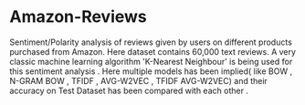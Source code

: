 # Amazon-Reviews
Sentiment/Polarity analysis of reviews given by users on different products purchased from Amazon. 
Here dataset contains 60,000 text reviews. 
A very classic machine learning algorithm 'K-Nearest Neighbour' is being used for this sentiment analysis .
Here multiple models has been implied( like BOW , N-GRAM BOW , TFIDF , AVG-W2VEC , TFIDF AVG-W2VEC) and their accuracy on Test Dataset has been compared with each other .
